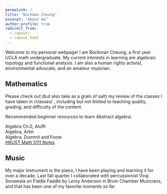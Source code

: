 ```yaml
---
permalink: /
title: "Bockman Cheung"
excerpt: "About me"
author_profile: true
redirect_from: 
  - /about/
  - /about.html
---
```


Welcome to my personal webpage! I am Bockman Cheung, a first year UCLA math undergraduate. My current interests in learning are algebraic topology and functional analysis. I am also a human rights activist, environmental advocate, and an amateur musician. 

Mathematics
------
Please check out (but also take as a grain of salt) my review of the classes I have taken in /classes/ , including but not limited to teaching quality, grading, and difficulty of the content. 

Recommended beginner resources to learn Abstract algebra:

Algebra Ch.0, Aluffi <br>
Algebra, Artin <br>
Algebra, Dummit and Foote <br>
<a href="https://canvas.ust.hk/courses/50980"> HKUST Math 5111 Notes </a>

Music
------
My major instrument is the piano, I have been playing and learning it for over a decade. Last fall quarter I collaborated with percussionist Viraj Sonawala on Fiddle Faddle by Leroy Anderson in Bruin Chamber Musicians, and that has been one of my favorite moments so far. 
